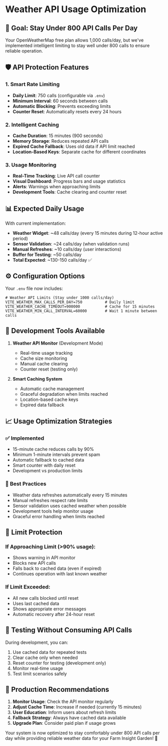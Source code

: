 # Weather API Usage Optimization

## 🎯 **Goal: Stay Under 800 API Calls Per Day**

Your OpenWeatherMap free plan allows 1,000 calls/day, but we've implemented intelligent limiting to stay well under 800 calls to ensure reliable operation.

## 🛡️ **API Protection Features**

### 1. **Smart Rate Limiting**
- **Daily Limit**: 750 calls (configurable via `.env`)
- **Minimum Interval**: 60 seconds between calls
- **Automatic Blocking**: Prevents exceeding limits
- **Counter Reset**: Automatically resets every 24 hours

### 2. **Intelligent Caching**
- **Cache Duration**: 15 minutes (900 seconds)
- **Memory Storage**: Reduces repeated API calls
- **Expired Cache Fallback**: Uses old data if API limit reached
- **Location-Based Keys**: Separate cache for different coordinates

### 3. **Usage Monitoring**
- **Real-Time Tracking**: Live API call counter
- **Visual Dashboard**: Progress bars and usage statistics
- **Alerts**: Warnings when approaching limits
- **Development Tools**: Cache clearing and counter reset

## 📊 **Expected Daily Usage**

With current implementation:
- **Weather Widget**: ~48 calls/day (every 15 minutes during 12-hour active period)
- **Sensor Validation**: ~24 calls/day (when validation runs)
- **Manual Refreshes**: ~10 calls/day (user interactions)
- **Buffer for Testing**: ~50 calls/day
- **Total Expected**: ~130-150 calls/day ✅

## ⚙️ **Configuration Options**

Your `.env` file now includes:

```env
# Weather API Limits (Stay under 1000 calls/day)
VITE_WEATHER_MAX_CALLS_PER_DAY=750          # Daily limit
VITE_WEATHER_CACHE_TIMEOUT=900000           # Cache for 15 minutes
VITE_WEATHER_MIN_CALL_INTERVAL=60000        # Wait 1 minute between calls
```

## 🔧 **Development Tools Available**

1. **Weather API Monitor** (Development Mode)
   - Real-time usage tracking
   - Cache size monitoring
   - Manual cache clearing
   - Counter reset (testing only)

2. **Smart Caching System**
   - Automatic cache management
   - Graceful degradation when limits reached
   - Location-based cache keys
   - Expired data fallback

## 📈 **Usage Optimization Strategies**

### ✅ **Implemented**
- 15-minute cache reduces calls by 90%
- Minimum 1-minute intervals prevent spam
- Automatic fallback to cached data
- Smart counter with daily reset
- Development vs production limits

### 🎯 **Best Practices**
- Weather data refreshes automatically every 15 minutes
- Manual refreshes respect rate limits
- Sensor validation uses cached weather when possible
- Development tools help monitor usage
- Graceful error handling when limits reached

## 🚨 **Limit Protection**

### If Approaching Limit (>90% usage):
- Shows warning in API monitor
- Blocks new API calls
- Falls back to cached data (even if expired)
- Continues operation with last known weather

### If Limit Exceeded:
- All new calls blocked until reset
- Uses last cached data
- Shows appropriate error messages
- Automatic recovery after 24-hour reset

## 🧪 **Testing Without Consuming API Calls**

During development, you can:
1. Use cached data for repeated tests
2. Clear cache only when needed
3. Reset counter for testing (development only)
4. Monitor real-time usage
5. Test limit scenarios safely

## 📱 **Production Recommendations**

1. **Monitor Usage**: Check the API monitor regularly
2. **Adjust Cache Time**: Increase if needed (currently 15 minutes)
3. **User Education**: Inform users about refresh limits
4. **Fallback Strategy**: Always have cached data available
5. **Upgrade Plan**: Consider paid plan if usage grows

Your system is now optimized to stay comfortably under 800 API calls per day while providing reliable weather data for your Farm Insight Garden! 🌱
